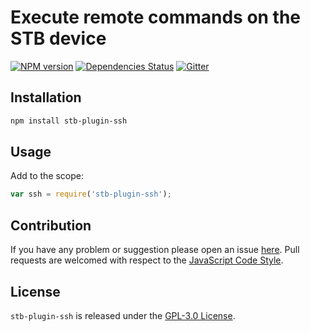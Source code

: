 Execute remote commands on the STB device
=========================================

[![NPM version](https://img.shields.io/npm/v/stb-plugin-ssh.svg?style=flat-square)](https://www.npmjs.com/package/stb-plugin-ssh)
[![Dependencies Status](https://img.shields.io/david/stbsdk/plugin-ssh.svg?style=flat-square)](https://david-dm.org/stbsdk/plugin-ssh)
[![Gitter](https://img.shields.io/badge/gitter-join%20chat-blue.svg?style=flat-square)](https://gitter.im/DarkPark/stbsdk)


## Installation ##

```bash
npm install stb-plugin-ssh
```


## Usage ##

Add to the scope:

```js
var ssh = require('stb-plugin-ssh');
```


## Contribution ##

If you have any problem or suggestion please open an issue [here](https://github.com/stbsdk/plugin-ssh/issues).
Pull requests are welcomed with respect to the [JavaScript Code Style](https://github.com/DarkPark/jscs).


## License ##

`stb-plugin-ssh` is released under the [GPL-3.0 License](http://opensource.org/licenses/GPL-3.0).

